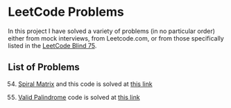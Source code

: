 # LeetCode Problems

In this project I have solved a variety of problems (in no particular order) either from mock interviews, from Leetcode.com, or from those specifically listed in the [LeetCode Blind 75](https://leetcode.com/discuss/general-discussion/460599/blind-75-leetcode-questions).



## List of Problems
54. [Spiral Matrix](https://leetcode.com/problems/spiral-matrix/description/) and this code is solved at [this link](https://github.com/jgoldbas/python_practice/blob/main/spiral_matrix.py)

125. [Valid Palindrome](https://leetcode.com/problems/valid-palindrome/description/) code is solved at [this link](https://github.com/jgoldbas/python_practice/blob/main/valid_palindrome_str.py)
